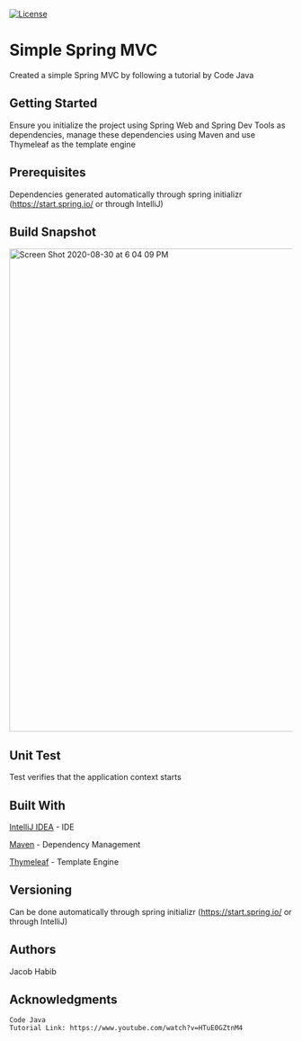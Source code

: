 [![License](https://img.shields.io/badge/License-Apache%202.0-blue.svg)](https://opensource.org/licenses/Apache-2.0)

# Simple Spring MVC
  Created a simple Spring MVC by following a tutorial by Code Java

## Getting Started

  Ensure you initialize the project using Spring Web and Spring Dev Tools as dependencies, manage these dependencies using Maven and use Thymeleaf as the template engine

## Prerequisites

  Dependencies generated automatically through spring initializr (https://start.spring.io/ or through IntelliJ)

## Build Snapshot
<img width="859" alt="Screen Shot 2020-08-30 at 6 04 09 PM" src="https://user-images.githubusercontent.com/47253537/91670413-3f64b480-eaeb-11ea-99d5-4cac49b6797a.png">

## Unit Test

Test verifies that the application context starts

## Built With
    
[IntelliJ IDEA](https://www.jetbrains.com/idea/) - IDE

[Maven](https://maven.apache.org/) - Dependency Management

[Thymeleaf](https://www.thymeleaf.org/) - Template Engine
    
## Versioning

  Can be done automatically through spring initializr (https://start.spring.io/ or through IntelliJ)

## Authors

  Jacob Habib

## Acknowledgments

    Code Java
    Tutorial Link: https://www.youtube.com/watch?v=HTuE0GZtnM4

